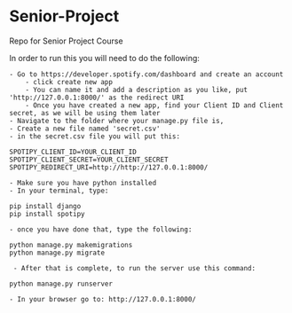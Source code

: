 # Senior-Project
Repo for Senior Project Course

In order to run this you will need to do the following:

    - Go to https://developer.spotify.com/dashboard and create an account
        - click create new app
        - You can name it and add a description as you like, put 'http://127.0.0.1:8000/' as the redirect URI
        - Once you have created a new app, find your Client ID and Client secret, as we will be using them later
    - Navigate to the folder where your manage.py file is, 
    - Create a new file named 'secret.csv' 
    - in the secret.csv file you will put this:

    SPOTIPY_CLIENT_ID=YOUR_CLIENT_ID
    SPOTIPY_CLIENT_SECRET=YOUR_CLIENT_SECRET
    SPOTIPY_REDIRECT_URI=http://http://127.0.0.1:8000/

    - Make sure you have python installed
    - In your terminal, type:

    pip install django
    pip install spotipy

    - once you have done that, type the following:

    python manage.py makemigrations
    python manage.py migrate

     - After that is complete, to run the server use this command:

    python manage.py runserver

    - In your browser go to: http://127.0.0.1:8000/ 

